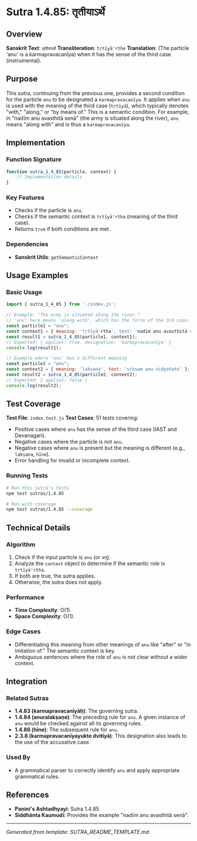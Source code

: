 # Sutra 1.4.85: तृतीयाऽर्थे

## Overview

**Sanskrit Text**: `तृतीयाऽर्थे`
**Transliteration**: `tṛtīyā'rthe`
**Translation**: (The particle 'anu' is a karmapravacanīya) when it has the sense of the third case (instrumental).

## Purpose

This sutra, continuing from the previous one, provides a second condition for the particle `anu` to be designated a `karmapravacanīya`. It applies when `anu` is used with the meaning of the third case (`tṛtīyā`), which typically denotes "with," "along," or "by means of." This is a semantic condition. For example, in "nadīm anu avasthitā senā" (the army is situated along the river), `anu` means "along with" and is thus a `karmapravacanīya`.

## Implementation

### Function Signature
```javascript
function sutra_1_4_85(particle, context) {
    // Implementation details
}
```

### Key Features
- Checks if the particle is `anu`.
- Checks if the semantic context is `tṛtīyā'rtha` (meaning of the third case).
- Returns `true` if both conditions are met.

### Dependencies
- **Sanskrit Utils**: `getSemanticContext`

## Usage Examples

### Basic Usage
```javascript
import { sutra_1_4_85 } from './index.js';

// Example: "The army is situated along the river."
// 'anu' here means 'along with', which has the force of the 3rd case.
const particle1 = "anu";
const context1 = { meaning: 'tṛtīyā'rtha', text: 'nadīm anu avasthitā senā' };
const result1 = sutra_1_4_85(particle1, context1);
// Expected: { applies: true, designation: 'karmapravacanīya' }
console.log(result1);

// Example where 'anu' has a different meaning
const particle2 = "anu";
const context2 = { meaning: 'lakṣaṇa', text: 'vṛkṣam anu vidyotate' };
const result2 = sutra_1_4_85(particle2, context2);
// Expected: { applies: false }
console.log(result2);
```

## Test Coverage

**Test File**: `index.test.js`
**Test Cases**: 51 tests covering:
- Positive cases where `anu` has the sense of the third case (IAST and Devanagari).
- Negative cases where the particle is not `anu`.
- Negative cases where `anu` is present but the meaning is different (e.g., `lakṣaṇa`, `hīne`).
- Error handling for invalid or incomplete context.

### Running Tests
```bash
# Run this sutra's tests
npm test sutras/1.4.85

# Run with coverage
npm test sutras/1.4.85 --coverage
```

## Technical Details

### Algorithm
1. Check if the input particle is `anu` (or `अनु`).
2. Analyze the `context` object to determine if the semantic role is `tṛtīyā'rtha`.
3. If both are true, the sutra applies.
4. Otherwise, the sutra does not apply.

### Performance
- **Time Complexity**: O(1).
- **Space Complexity**: O(1).

### Edge Cases
- Differentiating this meaning from other meanings of `anu` like "after" or "in imitation of." The semantic context is key.
- Ambiguous sentences where the role of `anu` is not clear without a wider context.

## Integration

### Related Sutras
- **1.4.83 (karmapravacanīyāḥ)**: The governing sutra.
- **1.4.84 (anuralakṣaṇe)**: The preceding rule for `anu`. A given instance of `anu` would be checked against all its governing rules.
- **1.4.86 (hīne)**: The subsequent rule for `anu`.
- **2.3.8 (karmapravacanīyayukte dvitīyā)**: This designation also leads to the use of the accusative case.

### Used By
- A grammatical parser to correctly identify `anu` and apply appropriate grammatical rules.

## References

- **Panini's Ashtadhyayi**: Sutra 1.4.85
- **Siddhānta Kaumudī**: Provides the example "nadīm anu avasthitā senā".

---

*Generated from template: SUTRA_README_TEMPLATE.md*
